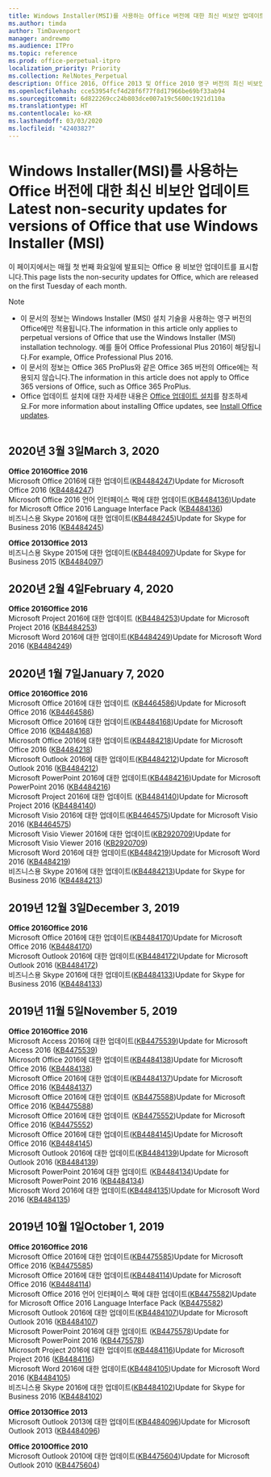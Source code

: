 ```yaml
---
title: Windows Installer(MSI)를 사용하는 Office 버전에 대한 최신 비보안 업데이트
ms.author: timda
author: TimDavenport
manager: andrewmo
ms.audience: ITPro
ms.topic: reference
ms.prod: office-perpetual-itpro
localization_priority: Priority
ms.collection: RelNotes_Perpetual
description: Office 2016, Office 2013 및 Office 2010 영구 버전의 최신 비보안 업데이트 정보에 대한 링크를 IT 전문가에게 제공합니다.
ms.openlocfilehash: cce53954fcf4d28f6f77f8d17966be69bf33ab94
ms.sourcegitcommit: 6d822269cc24b803dce007a19c5600c1921d110a
ms.translationtype: HT
ms.contentlocale: ko-KR
ms.lasthandoff: 03/03/2020
ms.locfileid: "42403827"
---
```

# <a name="latest-non-security-updates-for-versions-of-office-that-use-windows-installer-msi"></a><span data-ttu-id="563a7-103">Windows Installer(MSI)를 사용하는 Office 버전에 대한 최신 비보안 업데이트</span><span class="sxs-lookup"><span data-stu-id="563a7-103">Latest non-security updates for versions of Office that use Windows Installer (MSI)</span></span>

<span data-ttu-id="563a7-104">이 페이지에서는 매월 첫 번째 화요일에 발표되는 Office 용 비보안 업데이트를 표시합니다.</span><span class="sxs-lookup"><span data-stu-id="563a7-104">This page lists the non-security updates for Office, which are released on the first Tuesday of each month.</span></span>

> [!NOTE]
> - <span data-ttu-id="563a7-105">이 문서의 정보는 Windows Installer (MSI) 설치 기술을 사용하는 영구 버전의 Office에만 적용됩니다.</span><span class="sxs-lookup"><span data-stu-id="563a7-105">The information in this article only applies to perpetual versions of Office that use the Windows Installer (MSI) installation technology.</span></span> <span data-ttu-id="563a7-106">예를 들어 Office Professional Plus 2016이 해당됩니다.</span><span class="sxs-lookup"><span data-stu-id="563a7-106">For example, Office Professional Plus 2016.</span></span>
> - <span data-ttu-id="563a7-107">이 문서의 정보는 Office 365 ProPlus와 같은 Office 365 버전의 Office에는 적용되지 않습니다.</span><span class="sxs-lookup"><span data-stu-id="563a7-107">The information in this article does not apply to Office 365 versions of Office, such as Office 365 ProPlus.</span></span>
> - <span data-ttu-id="563a7-108">Office 업데이트 설치에 대한 자세한 내용은 [Office 업데이트 설치](https://support.office.com/article/2ab296f3-7f03-43a2-8e50-46de917611c5)를 참조하세요.</span><span class="sxs-lookup"><span data-stu-id="563a7-108">For more information about installing Office updates, see [Install Office updates](https://support.office.com/article/2ab296f3-7f03-43a2-8e50-46de917611c5).</span></span>
<br/><br/>

## <a name="march-3-2020"></a><span data-ttu-id="563a7-109">2020년 3월 3일</span><span class="sxs-lookup"><span data-stu-id="563a7-109">March 3, 2020</span></span>

<span data-ttu-id="563a7-110">**Office 2016**</span><span class="sxs-lookup"><span data-stu-id="563a7-110">**Office 2016**</span></span><br/>
<span data-ttu-id="563a7-111">Microsoft Office 2016에 대한 업데이트([KB4484247](https://support.microsoft.com/help/4484247))</span><span class="sxs-lookup"><span data-stu-id="563a7-111">Update for Microsoft Office 2016 ([KB4484247](https://support.microsoft.com/help/4484247))</span></span><br/> <span data-ttu-id="563a7-112">Microsoft Office 2016 언어 인터페이스 팩에 대한 업데이트([KB4484136](https://support.microsoft.com/help/4484136))</span><span class="sxs-lookup"><span data-stu-id="563a7-112">Update for Microsoft Office 2016 Language Interface Pack ([KB4484136](https://support.microsoft.com/help/4484136))</span></span><br/>
<span data-ttu-id="563a7-113">비즈니스용 Skype 2016에 대한 업데이트([KB4484245](https://support.microsoft.com/help/4484245))</span><span class="sxs-lookup"><span data-stu-id="563a7-113">Update for Skype for Business 2016 ([KB4484245](https://support.microsoft.com/help/4484245))</span></span> <br/>

<span data-ttu-id="563a7-114">**Office 2013**</span><span class="sxs-lookup"><span data-stu-id="563a7-114">**Office 2013**</span></span><br/>
<span data-ttu-id="563a7-115">비즈니스용 Skype 2015에 대한 업데이트([KB4484097](https://support.microsoft.com/help/4484097))</span><span class="sxs-lookup"><span data-stu-id="563a7-115">Update for Skype for Business 2015 ([KB4484097](https://support.microsoft.com/help/4484097))</span></span><br/>


## <a name="february-4-2020"></a><span data-ttu-id="563a7-116">2020년 2월 4일</span><span class="sxs-lookup"><span data-stu-id="563a7-116">February 4, 2020</span></span>

<span data-ttu-id="563a7-117">**Office 2016**</span><span class="sxs-lookup"><span data-stu-id="563a7-117">**Office 2016**</span></span><br/>
<span data-ttu-id="563a7-118">Microsoft Project 2016에 대한 업데이트 ([KB4484253](https://support.microsoft.com/help/4484253))</span><span class="sxs-lookup"><span data-stu-id="563a7-118">Update for Microsoft Project 2016 ([KB4484253](https://support.microsoft.com/help/4484253))</span></span> <br/>
<span data-ttu-id="563a7-119">Microsoft Word 2016에 대한 업데이트([KB4484249](https://support.microsoft.com/help/4484249))</span><span class="sxs-lookup"><span data-stu-id="563a7-119">Update for Microsoft Word 2016 ([KB4484249](https://support.microsoft.com/help/4484249))</span></span> <br/>

## <a name="january-7-2020"></a><span data-ttu-id="563a7-120">2020년 1월 7일</span><span class="sxs-lookup"><span data-stu-id="563a7-120">January 7, 2020</span></span>

<span data-ttu-id="563a7-121">**Office 2016**</span><span class="sxs-lookup"><span data-stu-id="563a7-121">**Office 2016**</span></span><br/>
<span data-ttu-id="563a7-122">Microsoft Office 2016에 대한 업데이트 ([KB4464586](https://support.microsoft.com/help/4464586))</span><span class="sxs-lookup"><span data-stu-id="563a7-122">Update for Microsoft Office 2016 ([KB4464586](https://support.microsoft.com/help/4464586))</span></span> <br/>
<span data-ttu-id="563a7-123">Microsoft Office 2016에 대한 업데이트([KB4484168](https://support.microsoft.com/help/4484168))</span><span class="sxs-lookup"><span data-stu-id="563a7-123">Update for Microsoft Office 2016 ([KB4484168](https://support.microsoft.com/help/4484168))</span></span> <br/>
<span data-ttu-id="563a7-124">Microsoft Office 2016에 대한 업데이트([KB4484218](https://support.microsoft.com/help/4484218))</span><span class="sxs-lookup"><span data-stu-id="563a7-124">Update for Microsoft Office 2016 ([KB4484218](https://support.microsoft.com/help/4484218))</span></span> <br/>
<span data-ttu-id="563a7-125">Microsoft Outlook 2016에 대한 업데이트([KB4484212](https://support.microsoft.com/help/4484212))</span><span class="sxs-lookup"><span data-stu-id="563a7-125">Update for Microsoft Outlook 2016 ([KB4484212](https://support.microsoft.com/help/4484212))</span></span> <br/>
<span data-ttu-id="563a7-126">Microsoft PowerPoint 2016에 대한 업데이트([KB4484216](https://support.microsoft.com/help/4484216))</span><span class="sxs-lookup"><span data-stu-id="563a7-126">Update for Microsoft PowerPoint 2016 ([KB4484216](https://support.microsoft.com/help/4484216))</span></span> <br/>
<span data-ttu-id="563a7-127">Microsoft Project 2016에 대한 업데이트 ([KB4484140](https://support.microsoft.com/help/4484140))</span><span class="sxs-lookup"><span data-stu-id="563a7-127">Update for Microsoft Project 2016 ([KB4484140](https://support.microsoft.com/help/4484140))</span></span> <br/>
<span data-ttu-id="563a7-128">Microsoft Visio 2016에 대한 업데이트([KB4464575](https://support.microsoft.com/help/4464575))</span><span class="sxs-lookup"><span data-stu-id="563a7-128">Update for Microsoft Visio 2016 ([KB4464575](https://support.microsoft.com/help/4464575))</span></span> <br/>
<span data-ttu-id="563a7-129">Microsoft Visio Viewer 2016에 대한 업데이트([KB2920709](https://support.microsoft.com/help/2920709))</span><span class="sxs-lookup"><span data-stu-id="563a7-129">Update for Microsoft Visio Viewer 2016 ([KB2920709](https://support.microsoft.com/help/2920709))</span></span> <br/>
<span data-ttu-id="563a7-130">Microsoft Word 2016에 대한 업데이트([KB4484219](https://support.microsoft.com/help/4484219))</span><span class="sxs-lookup"><span data-stu-id="563a7-130">Update for Microsoft Word 2016 ([KB4484219](https://support.microsoft.com/help/4484219))</span></span> <br/>
<span data-ttu-id="563a7-131">비즈니스용 Skype 2016에 대한 업데이트([KB4484213](https://support.microsoft.com/help/4484213))</span><span class="sxs-lookup"><span data-stu-id="563a7-131">Update for Skype for Business 2016 ([KB4484213](https://support.microsoft.com/help/4484213))</span></span> <br/>


## <a name="december-3-2019"></a><span data-ttu-id="563a7-132">2019년 12월 3일</span><span class="sxs-lookup"><span data-stu-id="563a7-132">December 3, 2019</span></span>

<span data-ttu-id="563a7-133">**Office 2016**</span><span class="sxs-lookup"><span data-stu-id="563a7-133">**Office 2016**</span></span><br/>
<span data-ttu-id="563a7-134">Microsoft Office 2016에 대한 업데이트([KB4484170](https://support.microsoft.com/help/4484170))</span><span class="sxs-lookup"><span data-stu-id="563a7-134">Update for Microsoft Office 2016 ([KB4484170](https://support.microsoft.com/help/4484170))</span></span> <br/>
<span data-ttu-id="563a7-135">Microsoft Outlook 2016에 대한 업데이트([KB4484172](https://support.microsoft.com/help/4484172))</span><span class="sxs-lookup"><span data-stu-id="563a7-135">Update for Microsoft Outlook 2016 ([KB4484172](https://support.microsoft.com/help/4484172))</span></span> <br/>
<span data-ttu-id="563a7-136">비즈니스용 Skype 2016에 대한 업데이트([KB4484133](https://support.microsoft.com/help/4484133))</span><span class="sxs-lookup"><span data-stu-id="563a7-136">Update for Skype for Business 2016 ([KB4484133](https://support.microsoft.com/help/4484133))</span></span> <br/>

## <a name="november-5-2019"></a><span data-ttu-id="563a7-137">2019년 11월 5일</span><span class="sxs-lookup"><span data-stu-id="563a7-137">November 5, 2019</span></span>

<span data-ttu-id="563a7-138">**Office 2016**</span><span class="sxs-lookup"><span data-stu-id="563a7-138">**Office 2016**</span></span><br/>
<span data-ttu-id="563a7-139">Microsoft Access 2016에 대한 업데이트([KB4475539](https://support.microsoft.com/help/4475539))</span><span class="sxs-lookup"><span data-stu-id="563a7-139">Update for Microsoft Access 2016 ([KB4475539](https://support.microsoft.com/help/4475539))</span></span> <br/>
<span data-ttu-id="563a7-140">Microsoft Office 2016에 대한 업데이트([KB4484138](https://support.microsoft.com/help/4484138))</span><span class="sxs-lookup"><span data-stu-id="563a7-140">Update for Microsoft Office 2016 ([KB4484138](https://support.microsoft.com/help/4484138))</span></span> <br/>
<span data-ttu-id="563a7-141">Microsoft Office 2016에 대한 업데이트([KB4484137](https://support.microsoft.com/help/4484137))</span><span class="sxs-lookup"><span data-stu-id="563a7-141">Update for Microsoft Office 2016 ([KB4484137](https://support.microsoft.com/help/4484137))</span></span> <br/>
<span data-ttu-id="563a7-142">Microsoft Office 2016에 대한 업데이트 ([KB4475588](https://support.microsoft.com/help/4475588))</span><span class="sxs-lookup"><span data-stu-id="563a7-142">Update for Microsoft Office 2016 ([KB4475588](https://support.microsoft.com/help/4475588))</span></span> <br/>
<span data-ttu-id="563a7-143">Microsoft Office 2016에 대한 업데이트 ([KB4475552](https://support.microsoft.com/help/4475552))</span><span class="sxs-lookup"><span data-stu-id="563a7-143">Update for Microsoft Office 2016 ([KB4475552](https://support.microsoft.com/help/4475552))</span></span> <br/>
<span data-ttu-id="563a7-144">Microsoft Office 2016에 대한 업데이트([KB4484145](https://support.microsoft.com/help/4484145))</span><span class="sxs-lookup"><span data-stu-id="563a7-144">Update for Microsoft Office 2016 ([KB4484145](https://support.microsoft.com/help/4484145))</span></span> <br/>
<span data-ttu-id="563a7-145">Microsoft Outlook 2016에 대한 업데이트([KB4484139](https://support.microsoft.com/help/4484139))</span><span class="sxs-lookup"><span data-stu-id="563a7-145">Update for Microsoft Outlook 2016 ([KB4484139](https://support.microsoft.com/help/4484139))</span></span> <br/>
<span data-ttu-id="563a7-146">Microsoft PowerPoint 2016에 대한 업데이트 ([KB4484134](https://support.microsoft.com/help/4484134))</span><span class="sxs-lookup"><span data-stu-id="563a7-146">Update for Microsoft PowerPoint 2016 ([KB4484134](https://support.microsoft.com/help/4484134))</span></span> <br/>
<span data-ttu-id="563a7-147">Microsoft Word 2016에 대한 업데이트([KB4484135](https://support.microsoft.com/help/4484135))</span><span class="sxs-lookup"><span data-stu-id="563a7-147">Update for Microsoft Word 2016 ([KB4484135](https://support.microsoft.com/help/4484135))</span></span> <br/>

## <a name="october-1-2019"></a><span data-ttu-id="563a7-148">2019년 10월 1일</span><span class="sxs-lookup"><span data-stu-id="563a7-148">October 1, 2019</span></span>

<span data-ttu-id="563a7-149">**Office 2016**</span><span class="sxs-lookup"><span data-stu-id="563a7-149">**Office 2016**</span></span><br/>
<span data-ttu-id="563a7-150">Microsoft Office 2016에 대한 업데이트([KB4475585](https://support.microsoft.com/help/4475585))</span><span class="sxs-lookup"><span data-stu-id="563a7-150">Update for Microsoft Office 2016 ([KB4475585](https://support.microsoft.com/help/4475585))</span></span> <br/> <span data-ttu-id="563a7-151">Microsoft Office 2016에 대한 업데이트([KB4484114](https://support.microsoft.com/help/4484114))</span><span class="sxs-lookup"><span data-stu-id="563a7-151">Update for Microsoft Office 2016 ([KB4484114](https://support.microsoft.com/help/4484114))</span></span> <br/>
<span data-ttu-id="563a7-152">Microsoft Office 2016 언어 인터페이스 팩에 대한 업데이트([KB4475582](https://support.microsoft.com/help/4475582))</span><span class="sxs-lookup"><span data-stu-id="563a7-152">Update for Microsoft Office 2016 Language Interface Pack ([KB4475582](https://support.microsoft.com/help/4475582))</span></span><br/>
<span data-ttu-id="563a7-153">Microsoft Outlook 2016에 대한 업데이트([KB4484107](https://support.microsoft.com/help/4484107))</span><span class="sxs-lookup"><span data-stu-id="563a7-153">Update for Microsoft Outlook 2016 ([KB4484107](https://support.microsoft.com/help/4484107))</span></span> <br/>
<span data-ttu-id="563a7-154">Microsoft PowerPoint 2016에 대한 업데이트 ([KB4475578](https://support.microsoft.com/help/4475578))</span><span class="sxs-lookup"><span data-stu-id="563a7-154">Update for Microsoft PowerPoint 2016 ([KB4475578](https://support.microsoft.com/help/4475578))</span></span> <br/>
<span data-ttu-id="563a7-155">Microsoft Project 2016에 대한 업데이트([KB4484116](https://support.microsoft.com/help/4484116))</span><span class="sxs-lookup"><span data-stu-id="563a7-155">Update for Microsoft Project 2016 ([KB4484116](https://support.microsoft.com/help/4484116))</span></span> <br/>
<span data-ttu-id="563a7-156">Microsoft Word 2016에 대한 업데이트([KB4484105](https://support.microsoft.com/help/4484105))</span><span class="sxs-lookup"><span data-stu-id="563a7-156">Update for Microsoft Word 2016 ([KB4484105](https://support.microsoft.com/help/4484105))</span></span> <br/>
<span data-ttu-id="563a7-157">비즈니스용 Skype 2016에 대한 업데이트([KB4484102](https://support.microsoft.com/help/4484102))</span><span class="sxs-lookup"><span data-stu-id="563a7-157">Update for Skype for Business 2016 ([KB4484102](https://support.microsoft.com/help/4484102))</span></span> <br/>

<span data-ttu-id="563a7-158">**Office 2013**</span><span class="sxs-lookup"><span data-stu-id="563a7-158">**Office 2013**</span></span><br/>
<span data-ttu-id="563a7-159">Microsoft Outlook 2013에 대한 업데이트([KB4484096](https://support.microsoft.com/help/4484096))</span><span class="sxs-lookup"><span data-stu-id="563a7-159">Update for Microsoft Outlook 2013 ([KB4484096](https://support.microsoft.com/help/4484096))</span></span><br/>

<span data-ttu-id="563a7-160">**Office 2010**</span><span class="sxs-lookup"><span data-stu-id="563a7-160">**Office 2010**</span></span><br/>
<span data-ttu-id="563a7-161">Microsoft Outlook 2010에 대한 업데이트([KB4475604](https://support.microsoft.com/help/4475604))</span><span class="sxs-lookup"><span data-stu-id="563a7-161">Update for Microsoft Outlook 2010 ([KB4475604](https://support.microsoft.com/help/4475604))</span></span><br/><br/>

